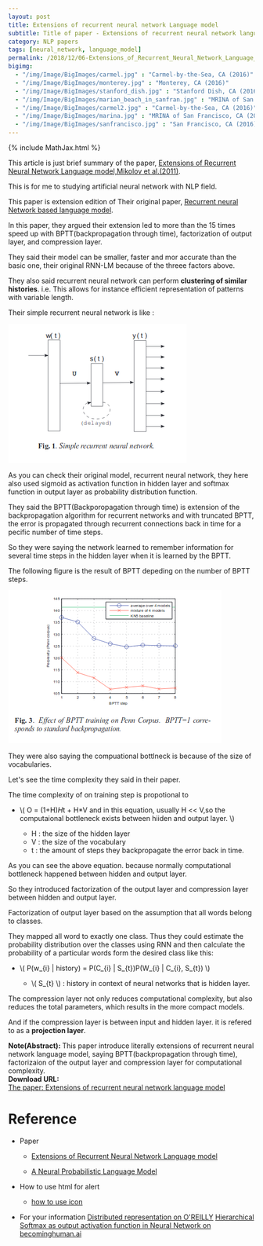 ```yaml
---
layout: post
title: Extensions of recurrent neural network Language model
subtitle: Title of paper - Extensions of recurrent neural network language model
category: NLP papers
tags: [neural_network, language_model]
permalink: /2018/12/06-Extensions_of_Recurrent_Neural_Network_Language_Model
bigimg: 
  - "/img/Image/BigImages/carmel.jpg" : "Carmel-by-the-Sea, CA (2016)"
  - "/img/Image/BigImages/monterey.jpg" : "Monterey, CA (2016)"
  - "/img/Image/BigImages/stanford_dish.jpg" : "Stanford Dish, CA (2016)"
  - "/img/Image/BigImages/marian_beach_in_sanfran.jpg" : "MRINA of San Francisco, CA (2016)"
  - "/img/Image/BigImages/carmel2.jpg" : "Carmel-by-the-Sea, CA (2016)"
  - "/img/Image/BigImages/marina.jpg" : "MRINA of San Francisco, CA (2016)"
  - "/img/Image/BigImages/sanfrancisco.jpg" : "San Francisco, CA (2016)"
---
```


<!-- \\( X_{i}=\sum_{k}X_{ik} \\) -->

{% include MathJax.html %}

This article is just brief summary of the paper, [Extensions of Recurrent Neural Network Language model,Mikolov
 et al.(2011)](https://ieeexplore.ieee.org/stamp/stamp.jsp?tp=&arnumber=5947611).

This is for me to studying artificial neural network with NLP field. 

This paper is extension edition of Their original paper, [Recurrent neural Network based language model](https://www.fit.vutbr.cz/research/groups/speech/publi/2010/mikolov_interspeech2010_IS100722.pdf).

In this paper, they argued their extension led to more than the 15 times speed up with BPTT(backpropagation through time), factorization of output layer, and compression layer. 

They said their model can be smaller, faster and mor accurate than the basic one, their original RNN-LM because of the threee factors above.

They also said recurrent neural network can perform **clustering of similar histories**. i.e. This allows for instance efficient representation of patterns with variable length. 

Their simple recurrent neural network is like :

![](/img/Image/NaturalLanguageProcessing/NLPLabs/Paper_Investigation/Language_Model/2018-12-06-Extensions_of_Recurrent_Neural_Network_Language_Model/simple_reccurent_neural_network.png)

As you can check their original model, recurrent neural network, they here also used sigmoid as activation function in hidden layer and softmax function in output layer as probability distribution function.

They said the BPTT(Backporopagation through time) is extension of the backpropagation algorithm for recurrent networks and with truncated BPTT, the error is propagated through recurrent connections back in time for a pecific number of time steps.

So they were saying the network learned to remember information for several time steps in the hidden layer when it is learned by the BPTT.

The following figure is the result of BPTT depeding on the number of BPTT steps.

![](/img/Image/NaturalLanguageProcessing/NLPLabs/Paper_Investigation/Language_Model/2018-12-06-Extensions_of_Recurrent_Neural_Network_Language_Model/BPTT_effect.png)

They were also saying the compuational bottlneck is because of the size of vocabularies.

Let's see the time complexity they said in their paper. 

The time complexity of on training step is propotional  to 

- \\( O = (1+H)*H*t + H*V  and in this equation, usually H << V,so the computaional bottleneck exists between hiiden and output layer. \\)

   - H : the size of the hidden layer
   - V : the size of the vocabulary
   - t : the amount of steps they backpropagate the error back in time. 

As you can see the above equation. because normally computational bottleneck happened between hidden and output layer.

So they introduced factorization of the output layer and compression layer between hidden and output layer.

Factorization of output layer based on the assumption that all words belong to classes.

They mapped all word to exactly one class. Thus they could estimate the probability distribution over the classes using RNN and then calculate the probability of a particular words form the desired class like this:

- \\( P(w_{i} \| history) = P(C_{i} \| S_{t})P(W_{i} \| C_{i}, S_{t}) \\)

  - \\( S_{t} \\) : history in context of neural networks that is hidden layer.

The compression layer not only reduces computational complexity, but also reduces the total parameters, which results in the more compact models.

And if the compression layer is between input and hidden layer. it is refered to as a **projection layer**.




<div class="alert alert-info" role="alert"><i class="fa fa-info-circle"></i> <b>Note(Abstract): </b>
This paper introduce literally extensions of recurrent neural network language model, saying BPTT(backpropagation through time), factorizaion of the output layer and compression layer for computational complexity.
</div>
  
  
<div class="alert alert-success" role="alert"><i class="fa fa-paperclip fa-lg"></i> <b>Download URL: </b><br>
  <a href="https://ieeexplore.ieee.org/abstract/document/5947611">The paper: Extensions of recurrent neural network language model</a>
</div>

# Reference 

- Paper 
  - [Extensions of Recurrent Neural Network Language model](https://ieeexplore.ieee.org/abstract/document/5947611)
 
  - [A Neural Probabilistic Language Model](http://www.jmlr.org/papers/volume3/bengio03a/bengio03a.pdf)
 
- How to use html for alert
  - [how to use icon](http://idratherbewriting.com/documentation-theme-jekyll/mydoc_icons.html)
 
- For your information
  [Distributed representation on O'REILLY](https://mail.google.com/mail/u/0/#inbox/FMfcgxmZTlnNZMxzKqvPTzSHRMVSJZDs)
  [Hierarchical Softmax as output activation function in Neural Network on becominghuman.ai](https://becominghuman.ai/hierarchical-softmax-as-output-activation-function-in-neural-network-1d19089c4f49)





























